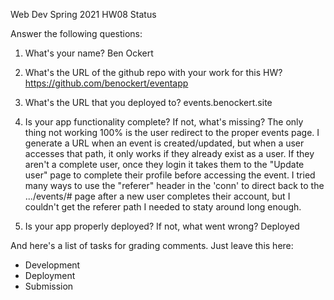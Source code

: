 
Web Dev Spring 2021 HW08 Status

Answer the following questions:


1. What's your name?
Ben Ockert



2. What's the URL of the github repo with your work for this HW?
https://github.com/benockert/eventapp


3. What's the URL that you deployed to?
events.benockert.site


4. Is your app functionality complete? If not, what's missing?
The only thing not working 100% is the user redirect to the proper events page. I generate a URL when an event is created/updated, but when a user accesses that path, it only works if they already exist as a user. If they aren't a complete user, once they login it takes them to the "Update user" page to complete their profile before accessing the event. I tried many ways to use the "referer" header in the 'conn' to direct back to the .../events/# page after a new user completes their account, but I couldn't get the referer path I needed to staty around long enough.

5. Is your app properly deployed? If not, what went wrong?
Deployed


And here's a list of tasks for grading comments. Just leave this here:
 - Development
 - Deployment
 - Submission
